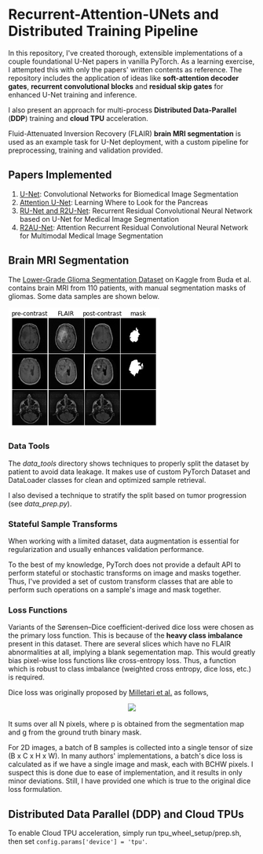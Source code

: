 # Recurrent-Attention-UNets and Distributed Training Pipeline

In this repository, I've created thorough, extensible implementations of a couple foundational U-Net papers in vanilla PyTorch. As a learning exercise, I attempted this with only the papers' written contents as reference. The repository includes the application of ideas like **soft-attention decoder gates**, **recurrent convolutional blocks** and **residual skip gates** for enhanced U-Net training and inference.

I also present an approach for multi-process **Distributed Data-Parallel** (**DDP**) training and **cloud TPU** acceleration. 

Fluid-Attenuated Inversion Recovery (FLAIR) **brain MRI segmentation** is used as an example task for U-Net deployment, with a custom pipeline for preprocessing, training and validation provided.


## Papers Implemented
1. [U-Net](https://arxiv.org/abs/1505.04597): Convolutional Networks for Biomedical Image Segmentation
2. [Attention U-Net](https://arxiv.org/abs/1804.03999):     Learning Where to Look for the Pancreas
3. [RU-Net and R2U-Net](https://arxiv.org/abs/1802.06955): Recurrent Residual Convolutional Neural Network based on U-Net for Medical Image Segmentation
4. [R2AU-Net](https://www.hindawi.com/journals/scn/2021/6625688/): Attention Recurrent Residual Convolutional Neural Network for Multimodal Medical Image Segmentation

## Brain MRI Segmentation
The [Lower-Grade Glioma Segmentation Dataset](https://www.kaggle.com/mateuszbuda/lgg-mri-segmentation) on Kaggle from Buda et al. contains brain MRI from 110 patients, with manual segmentation masks of gliomas. Some data samples are shown below.
<p align="left">
<img src='./images/data_preview.jpg'>
</p>

### Data Tools
The *data_tools* directory shows techniques to properly split the dataset by patient to avoid data leakage. It makes use of custom PyTorch Dataset and DataLoader classes for clean and optimized sample retrieval. 

I also devised a technique to stratify the split based on tumor progression (see *data_prep.py*).


### Stateful Sample Transforms
When working with a limited dataset, data augmentation is essential for regularization and usually enhances validation performance.

To the best of my knowledge, PyTorch does not provide a default API to perform stateful or stochastic transforms on image and masks together. Thus, I've provided a set of custom transform classes that are able to perform such operations on a sample's image and mask together.

### Loss Functions
Variants of the Sørensen–Dice coefficient-derived dice loss were chosen as the primary loss function. This is because of the **heavy class imbalance** present in this dataset. There are several slices which have no FLAIR abnormalities at all, implying a blank segementation map. This would greatly bias pixel-wise loss functions like cross-entropy loss. Thus, a function which is robust to class imbalance (weighted cross entropy, dice loss, etc.) is required.


Dice loss was originally proposed by [Milletari et al.](https://ieeexplore.ieee.org/stamp/stamp.jsp?tp=&arnumber=7785132) as follows, <br>
<p align='center'>
<img src="https://render.githubusercontent.com/render/math?math=DL = 1 - \frac{2\sum_{i}^{N}{p_i g_i}}{\sum_{i}^{N}p_i^2g_i^2}" style="width:10em">
</p>
It sums over all N pixels, where p is obtained from the segmentation map and g from the ground truth binary mask.

For 2D images, a batch of B samples is collected into a single tensor of size (B x C x H x W). In many authors' implementations, a batch's dice loss is calculated as if we have a single image and mask, each with BCHW pixels. I suspect this is done due to ease of implementation, and it results in only minor deviations. Still, I have provided one which is true to the original dice loss formulation.

## Distributed Data Parallel (DDP) and Cloud TPUs




To enable Cloud TPU acceleration, simply run tpu_wheel_setup/prep.sh, then set `config.params['device'] = 'tpu'`.



























